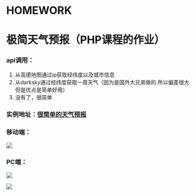 # HOMEWORK

# 极简天气预报（PHP课程的作业）

### api调用：
1. 从高德地图通过ip获取经纬度以及城市信息
2. 从darksky通过经纬度获取一周天气（因为是国外大兄弟做的 所以偏差很大 但是优点是简单好用）
3. 没有了，很简单

### 实例地址：[很简单的天气预报](http://xiaozhugege.xyz/forecast/index.html "很简单的天气预报")

### 移动端：
![](http://xiaozhugege.xyz/forecast/3.jpg)

### PC端：
![](http://xiaozhugege.xyz/forecast/2.png)

![](http://xiaozhugege.xyz/forecast/1.png)

